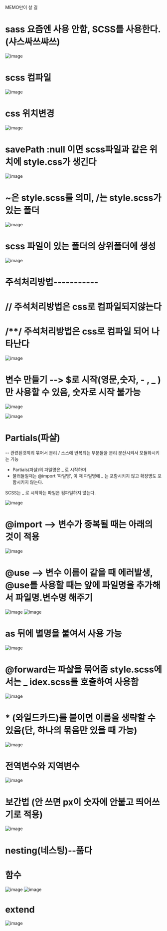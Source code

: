 MEMO만이 살 길
# sass 요즘엔 사용 안함, SCSS를 사용한다. (샤스싸쓰쌰쓰)
![image](https://github.com/sxhyxn/sass/assets/129706893/347deb2c-f247-46e7-815a-87aa6048d50e)

# scss 컴파일
![image](https://github.com/sxhyxn/sass/assets/129706893/0d1addab-6e08-4ee5-883b-5fd165fe394e)

# css 위치변경
![image](https://github.com/sxhyxn/sass/assets/129706893/605115c4-02c1-4ca9-b9a9-6131ebc9de93)

# savePath :null 이면 scss파일과 같은 위치에 style.css가 생긴다
![image](https://github.com/sxhyxn/sass/assets/129706893/c4adf7ea-c329-4fa0-9c25-4ae755d49de4)

# ~은 style.scss를 의미, /는 style.scss가 있는 폴더
![image](https://github.com/sxhyxn/sass/assets/129706893/f8aedaa1-77f1-41b2-9a89-70c8ee962d9d)

# scss 파일이 있는 폴더의 상위폴더에 생성
![image](https://github.com/sxhyxn/sass/assets/129706893/6adf5f1a-e786-4fea-8974-2e097e28d76e)

# 주석처리방법-----------
# // 주석처리방법은 css로 컴파일되지않는다
# /**/ 주석처리방법은 css로 컴파일 되어 나타난다
![image](https://github.com/sxhyxn/sass/assets/129706893/4b27d5c7-e926-44ba-8a56-37734abb01c1)

# 변수 만들기 --> $로 시작(영문,숫자, - , _ )만 사용할 수 있음, 숫자로 시작 불가능
![image](https://github.com/sxhyxn/sass/assets/129706893/f3d882f3-2356-4693-a448-140ee85eea93)

![image](https://github.com/sxhyxn/sass/assets/129706893/724b920c-afdf-4569-965d-ac6052780f52)

# Partials(파샬)
 -- 관련된것끼리 묶어서 분리 / 소스에 반복되는 부분들을 분리 분산시켜서 모듈화시키는 기능
 
  * Partials(파샬)의 파일명은 _ 로 시작하며
  * 불러들일때는 @import '파일명', 이 때 파일명에 _ 는 포함시키지 않고 확장명도 포함시키지 않는다.

SCSS는 _ 로 시작하는 파일은 컴파일하지 않는다.

![image](https://github.com/sxhyxn/sass/assets/129706893/34203867-43cb-41aa-856a-26f4a3085dcb)

# @import --> 변수가 중복될 때는 아래의 것이 적용

![image](https://github.com/sxhyxn/sass/assets/129706893/34a6a514-f94c-4954-a022-a248cc9a033c)

# @use --> 변수 이름이 같을 때 에러발생, @use를 사용할 때는 앞에 파일명을 추가해서 파일명.변수명 해주기
![image](https://github.com/sxhyxn/sass/assets/129706893/faf4d3a0-5b8a-48c1-884b-1d320ae9d119)
![image](https://github.com/sxhyxn/sass/assets/129706893/b8e09807-ffd5-4e30-8b75-3f4c7a23e242)

# as 뒤에 별명을 붙여서 사용 가능
![image](https://github.com/sxhyxn/sass/assets/129706893/cf6d33fe-1b46-4ded-a4ff-496692fd0752)

# @forward는 파샬을 묶어줌 style.scss에서는 _ idex.scss를 호출하여 사용함
![image](https://github.com/sxhyxn/sass/assets/129706893/e57aeb8a-717c-46c0-87d5-e4eacbee0fe6)

# * (와일드카드)를 붙이면 이름을 생략할 수 있음(단, 하나의 묶음만 있을 때 가능)
![image](https://github.com/sxhyxn/sass/assets/129706893/07bf90b6-acc1-4041-b337-d7ea30abe143)

# 전역변수와 지역변수
![image](https://github.com/sxhyxn/sass/assets/129706893/74565b59-03f2-40e3-8ea2-ba3e7b21ebcb)

# 보간법 (안 쓰면 px이 숫자에 안붙고 띄어쓰기로 적용)
![image](https://github.com/sxhyxn/sass/assets/129706893/61eb2a8a-2723-474a-ac42-dcedb41262ff)

# nesting(네스팅)--품다

# 함수
![image](https://github.com/sxhyxn/sass/assets/129706893/5b36b2a4-1b51-4812-9f66-4c7e24dc4e5d)
![image](https://github.com/sxhyxn/sass/assets/129706893/4575fbbb-c006-417c-8161-bea50b75aff6)

# extend
![image](https://github.com/sxhyxn/sass/assets/129706893/43a72f38-ca10-4048-8f9e-2454277ecfc3)

























